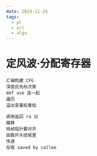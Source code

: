 ```yaml
---
date: 2024-11-25
tags: 
  - pl
  - art
  - algo
---
```


# 定风波·分配寄存器

<!--truncate-->

```
汇编构建 CFG
深度优先标次第
def use 连一起
遍历
溢出变量权重低

调用返回 ra 记
偏移
栈帧指针要对齐
函数开头结尾里
传递
存取 saved by callee
```